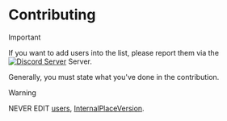 # Contributing

> [!IMPORTANT]
> If you want to add users into the list, please report them via the [![Discord Server][shield-discord-server]][discord-invite] Server.

Generally, you must state what you've done in the contribution.

> [!WARNING]
> NEVER EDIT [users](./users), [InternalPlaceVersion](./InternalPlaceVersion).

[shield-discord-server]: https://img.shields.io/discord/1335018287209123890?logo=discord&logoColor=white&label=discord&color=000000
[discord-invite]: https://discord.gg/U7JstgHdy
